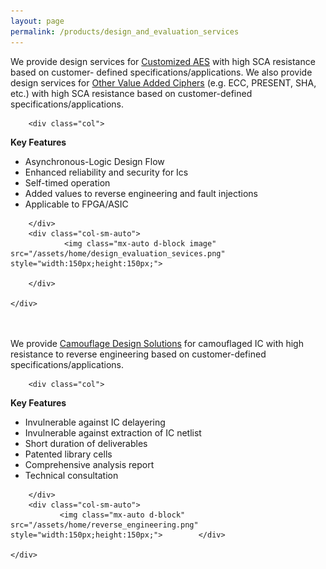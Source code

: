 ```yaml
---
layout: page
permalink: /products/design_and_evaluation_services
---
```


<div>
<content>
</content>
</div>
<div>
<content>
</content>
</div>

We provide design services for <u>Customized AES</u> with high SCA resistance based on customer-
defined specifications/applications.
We also provide design services for <u>Other Value Added Ciphers</u> (e.g. ECC, PRESENT, SHA, etc.)
with high SCA resistance based on customer-defined specifications/applications.

<div class="container">
    <div class="row">

        <div class="col">

<p><strong>Key Features</strong></p>
<ul>
  <li>Asynchronous-Logic Design Flow</li>
  <li>Enhanced reliability and security for Ics</li>
  <li>Self-timed operation</li>
  <li>Added values to reverse engineering and fault injections</li>
  <li>Applicable to FPGA/ASIC</li>
</ul>

        </div>
        <div class="col-sm-auto">
                <img class="mx-auto d-block image" src="/assets/home/design_evaluation_sevices.png" style="width:150px;height:150px;">

        </div>

    </div>

</div>
<br>
<br>
We provide <u>Camouflage Design Solutions</u> for camouflaged IC with high resistance to reverse
engineering based on customer-defined specifications/applications.

<div class="container">
    <div class="row">

        <div class="col">

<p><strong>Key Features</strong></p>

<ul>
  <li>Invulnerable against IC delayering</li>
  <li>Invulnerable against extraction of IC netlist</li>
  <li>Short duration of deliverables</li>
  <li>Patented library cells</li>
  <li>Comprehensive analysis report</li>
  <li>Technical consultation</li>
</ul>

        </div>
        <div class="col-sm-auto">
               <img class="mx-auto d-block" src="/assets/home/reverse_engineering.png" style="width:150px;height:150px;">        </div>

    </div>

</div>
